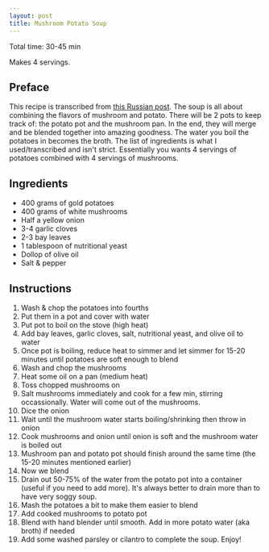 ```yaml
---
layout: post
title: Mushroom Potato Soup
---
```


Total time: 30-45 min

Makes 4 servings.

## Preface

This recipe is transcribed from [this Russian post](https://www.instagram.com/p/CI2QglmAI3T/). The soup is all about combining the flavors of mushroom and potato. There will be 2 pots to keep track of: the potato pot and the mushroom pan. In the end, they will merge and be blended together into amazing goodness. The water you boil the potatoes in becomes the broth. The list of ingredients is what I used/transcribed and isn't strict. Essentially you wants 4 servings of potatoes combined with 4 servings of mushrooms.

## Ingredients

* 400 grams of gold potatoes
* 400 grams of white mushrooms
* Half a yellow onion
* 3-4 garlic cloves
* 2-3 bay leaves
* 1 tablespoon of nutritional yeast
* Dollop of olive oil
* Salt & pepper

## Instructions

1. Wash & chop the potatoes into fourths
1. Put them in a pot and cover with water
1. Put pot to boil on the stove (high heat)
1. Add bay leaves, garlic cloves, salt, nutritional yeast, and olive oil to water
1. Once pot is boiling, reduce heat to simmer and let simmer for 15-20 minutes until potatoes are soft enough to blend
1. Wash and chop the mushrooms
1. Heat some oil on a pan (medium heat)
1. Toss chopped mushrooms on
1. Salt mushrooms immediately and cook for a few min, stirring occassionally. Water will come out of the mushrooms.
1. Dice the onion
1. Wait until the mushroom water starts boiling/shrinking then throw in onion
1. Cook mushrooms and onion until onion is soft and the mushroom water is boiled out
1. Mushroom pan and potato pot should finish around the same time (the 15-20 minutes mentioned earlier)
1. Now we blend
1. Drain out 50-75% of the water from the potato pot into a container (useful if you need to add more). It's always better to drain more than to have very soggy soup.
1. Mash the potatoes a bit to make them easier to blend
1. Add cooked mushrooms to potato pot
1. Blend with hand blender until smooth. Add in more potato water (aka broth) if needed
1. Add some washed parsley or cilantro to complete the soup. Enjoy!

